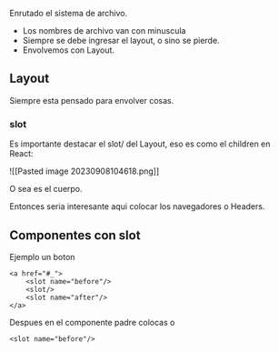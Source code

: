 Enrutado el sistema de archivo.

* Los nombres de archivo van con minuscula
* Siempre se debe ingresar el layout, o sino se pierde.
* Envolvemos con Layout.

## Layout

Siempre esta pensado para envolver cosas.

### slot

Es importante destacar el slot/ del Layout, eso es como el children en React:

![[Pasted image 20230908104618.png]]

O sea es el cuerpo.

Entonces seria interesante aqui colocar los navegadores o Headers.

## Componentes con slot

Ejemplo un boton

```
<a href="#_">
	<slot name="before"/>
	<slot/>
	<slot name="after"/>
</a>
```


Despues en el componente padre colocas <slot/> o 

```
<slot name="before"/>
```